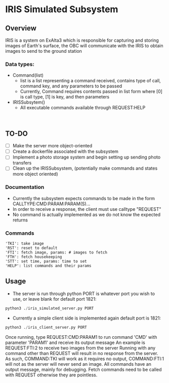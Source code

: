 # IRIS Simulated Subsystem
## Overview
IRIS is a system on ExAlta3 which is responsible for capturing and storing images of Earth's surface, the OBC will communicate with the IRIS to obtain images to send to the ground station

### Data types:
- Command(list)
    - list is a list representing a command received, contains type of call, command key, and any parameters to be passed
    - Currently, Command requires contents passed in list form where [0] is call type, [1] is key, and then parameters
- IRISSubsytem()
    - All executable commands available through REQUEST:HELP

&nbsp;
## TO-DO
- [ ] Make the server more object-oriented
- [ ] Create a dockerfile associated with the subsystem
- [ ] Implement a photo storage system and begin setting up sending photo transfers
- [ ] Clean up the IRISSubsystem, (potentially make commands and states more object oriented)

### Documentation 
- Currently the subsystem expects commands to be made in the form CALLTYPE:CMD:PARAM:PARAM(S)...
- In order to receive a response, the client must use calltype "REQUEST"
- No command is actually implemented as we do not know the expected returns

### Commands
    'TKI': take image
    'RST': reset to default
    'FTI': fetch image, params: # images to fetch
    'FTH': fetch housekeeping
    'STT': set time, params: time to set
    'HELP': list commands and their params

## Usage
- The server is run through python PORT is whatever port you wish to use, or leave blank for default port 1821:
```python
python3 ./iris_simulated_server.py PORT
```
- Currently a simple client side is implemented again default port is 1821:
```python
python3 ./iris_client_server.py PORT
```

Once running, type REQUEST:CMD:PARAM1 to run command 'CMD' with parameter 'PARAM1' and receive its output message
An example is REQUEST:FTI:2 to receive two images from the server
Running with any command other than REQUEST will result in no response from the server. 
As such, COMMAND:TKI will work as it requires no output, COMMAND:FTI:1 will not as the server will never send an image.
All commands have an output message, mainly for debugging. Fetch commands need to be called with REQUEST otherwise they are pointless.